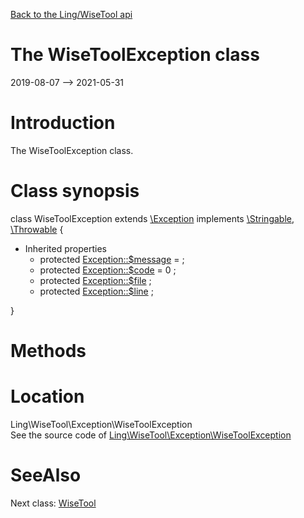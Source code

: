 [Back to the Ling/WiseTool api](https://github.com/lingtalfi/WiseTool/blob/master/doc/api/Ling/WiseTool.md)



The WiseToolException class
================
2019-08-07 --> 2021-05-31






Introduction
============

The WiseToolException class.



Class synopsis
==============


class <span class="pl-k">WiseToolException</span> extends [\Exception](http://php.net/manual/en/class.exception.php) implements [\Stringable](https://wiki.php.net/rfc/stringable), [\Throwable](http://php.net/manual/en/class.throwable.php) {

- Inherited properties
    - protected  [Exception::$message](#property-message) =  ;
    - protected  [Exception::$code](#property-code) = 0 ;
    - protected  [Exception::$file](#property-file) ;
    - protected  [Exception::$line](#property-line) ;

}






Methods
==============






Location
=============
Ling\WiseTool\Exception\WiseToolException<br>
See the source code of [Ling\WiseTool\Exception\WiseToolException](https://github.com/lingtalfi/WiseTool/blob/master/Exception/WiseToolException.php)



SeeAlso
==============
Next class: [WiseTool](https://github.com/lingtalfi/WiseTool/blob/master/doc/api/Ling/WiseTool/WiseTool.md)<br>
